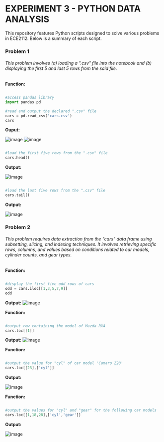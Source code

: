 # EXPERIMENT 3 - PYTHON DATA ANALYSIS

This repository features Python scripts designed to solve various problems in ECE2112. Below is a summary of each script. 

### Problem 1

###### This problem involves (a) loading a ".csv" file into the notebook and (b) displaying the first 5 and last 5 rows from the said file.

**Function:**

```python

#access pandas library
import pandas pd 

#read and output the declared ".csv" file
cars = pd.read_csv('cars.csv')
cars

```

**Ouput:**

![image](https://github.com/user-attachments/assets/ed248319-09b2-47ca-a279-1b57c0b89473)
![image](https://github.com/user-attachments/assets/24b0aefc-da9f-40e5-be91-5f6c74a4a637)

```python

#load the first five rows from the ".csv" file
cars.head()

```
**Output:**

![image](https://github.com/user-attachments/assets/1abec3da-e67a-42bf-a11d-d0dbcd7b85ca)

```python

#load the last five rows from the ".csv" file
cars.tail()

```
**Output:**

![image](https://github.com/user-attachments/assets/8f219257-a6d5-45b2-9ea6-1c012cc0d31a)

### Problem 2

###### This problem requires data extraction from the "cars" data frame using subsetting, slicing, and indexing techniques. It involves retrieving specific rows, columns, and values based on conditions related to car models, cylinder counts, and gear types.

**Function:**

```python

#display the first five odd rows of cars
odd = cars.iloc[[1,3,5,7,9]]
odd

```
**Output:**
![image](https://github.com/user-attachments/assets/f20093c4-987d-48e0-a05a-e57b9ce71687)


**Function:**

```python

#output row containing the model of Mazda RX4
cars.loc[[1]]

```

**Output:**
![image](https://github.com/user-attachments/assets/effa9fc6-ecdb-4b17-9282-b70d4b80c71e)

**Function:**
```python

#output the value for "cyl" of car model 'Camaro Z28'
cars.loc[[23],['cyl']]

```

**Output:**

![image](https://github.com/user-attachments/assets/2844e616-5786-4221-9f78-b909eb6fb215)

**Function:**
```python

#output the values for "cyl" and "gear" for the following car models
cars.loc[[1,18,28],['cyl','gear']]

```

**Output:**

![image](https://github.com/user-attachments/assets/fff50e04-3503-45e3-93b1-9d234ed48883)






